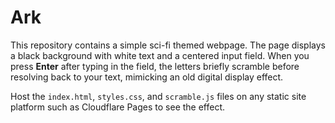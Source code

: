 # Ark

This repository contains a simple sci-fi themed webpage. The page displays a black background with white text and a centered input field. When you press **Enter** after typing in the field, the letters briefly scramble before resolving back to your text, mimicking an old digital display effect.

Host the `index.html`, `styles.css`, and `scramble.js` files on any static site platform such as Cloudflare Pages to see the effect.
